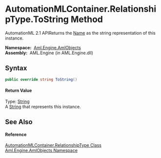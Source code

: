 AutomationMLContainer.RelationshipType.ToString Method
======================================================
AutomationML 2.1 APIReturns the [Name][1] as the string representation of this instance.

  **Namespace:**  [Aml.Engine.AmlObjects][2]  
  **Assembly:**  AML.Engine (in AML.Engine.dll)

Syntax
------

```csharp
public override string ToString()
```

#### Return Value
Type: [String][3]  
 A [String][3] that represents this instance. 

See Also
--------

#### Reference
[AutomationMLContainer.RelationshipType Class][4]  
[Aml.Engine.AmlObjects Namespace][2]  

[1]: Name.md
[2]: ../README.md
[3]: https://docs.microsoft.com/dotnet/api/system.string
[4]: README.md
[5]: https://www.automationml.org
[6]: ../../icons/logoShade.png